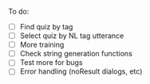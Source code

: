 To do:

- [ ] Find quiz by tag
- [ ] Select quiz by NL tag utterance
- [ ] More training
- [ ] Check string generation functions
- [ ] Test more for bugs
- [ ] Error handling (noResult dialogs, etc)

